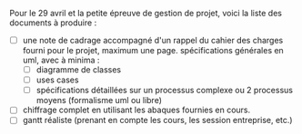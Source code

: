 Pour le 29 avril et la petite épreuve de gestion de projet, voici la liste des documents à produire :


* [ ] une note de cadrage accompagné d'un rappel du cahier des charges fourni pour le projet, maximum une page.
spécifications générales en uml, avec à minima :
  * [ ] diagramme de classes
  * [ ] uses cases
  * [ ] spécifications détaillées sur un processus complexe ou 2 processus moyens (formalisme uml ou libre)
* [ ] chiffrage complet en utilisant les abaques fournies en cours.
* [ ] gantt réaliste (prenant en compte les cours, les session entreprise, etc.)
